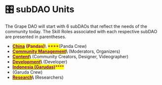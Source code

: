# 🎛 subDAO Units

The Grape DAO will start with 6 subDAOs that reflect the needs of the community today. The Skill Roles associated with each respective subDAO are presented in parentheses.

* [<mark style="color:purple;">**China**</mark>](china-pandas.md) <mark style="color:purple;">**(Pandas)**</mark>\ <mark style="color:purple;">****</mark>(Panda Crew)
* [<mark style="color:purple;">**Community Management**</mark>](community-management.md)<mark style="color:purple;">****</mark>\ <mark style="color:purple;">****</mark>(Moderators, Organizers)
* [<mark style="color:purple;">**Content**</mark>](content.md)<mark style="color:purple;">****</mark>\ <mark style="color:purple;">****</mark>(Community Creators, Designer, Videographer)
* [<mark style="color:purple;">**Development**</mark>](development.md)<mark style="color:purple;">****</mark>\ <mark style="color:purple;">****</mark>(Developer)
* [<mark style="color:purple;">**Indonesia (Garudas)**</mark>](indonesia-garudas.md)<mark style="color:purple;">****</mark>
* (Garuda Crew)
* [<mark style="color:purple;">**Research**</mark>](research.md)<mark style="color:purple;">****</mark>\ <mark style="color:purple;">****</mark>(Researchers)
